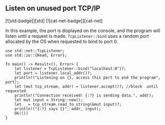 ## Listen on unused port TCP/IP

[![std-badge]][std] [![cat-net-badge]][cat-net]

In this example, the port is displayed on the console, and the program will
listen until a request is made.  `TcpListener::bind` uses a random port
allocated by the OS when requested to bind to port 0.

```rust,edition2024,no_run
use std::net::TcpListener;
use std::io::{Read, Error};

fn main() -> Result<(), Error> {
    let listener = TcpListener::bind("localhost:0")?;
    let port = listener.local_addr()?;
    println!("Listening on {}, access this port to end the program", port);
    let (mut tcp_stream, addr) = listener.accept()?; //block  until requested
    println!("Connection received! {:?} is sending data.", addr);
    let mut input = String::new();
    let _ = tcp_stream.read_to_string(&mut input)?;
    println!("{:?} says {}", addr, input);
    Ok(())
}
```
